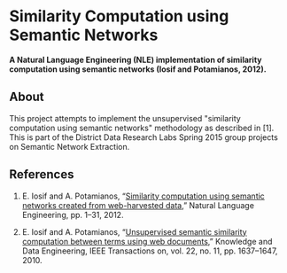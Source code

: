# Similarity Computation using Semantic Networks

**A Natural Language Engineering (NLE) implementation of similarity computation using semantic networks (Iosif and Potamianos, 2012).**

## About

This project attempts to implement the unsupervised "similarity computation using semantic networks" methodology as described in [1]. This is part of the District Data Research Labs Spring 2015 group projects on Semantic Network Extraction.

## References

1. E. Iosif and A. Potamianos, “[Similarity computation using semantic networks created from web-harvested data][iosif_2012_paper],” Natural Language Engineering, pp. 1–31, 2012.

2. E. Iosif and A. Potamianos, “[Unsupervised semantic similarity computation between terms using web documents][iosif_2010_paper],” Knowledge and Data Engineering, IEEE Transactions on, vol. 22, no. 11, pp. 1637–1647, 2010.

<!-- Link References -->

[iosif_2012_paper]: http://journals.cambridge.org/action/displayAbstract?fromPage=online&aid=9479647&fileId=S1351324913000144

[iosif_2010_paper]: http://www.telecom.tuc.gr/~potam/preprints/journal/2009_iosif_potamianos_PREGALLEY.pdf
